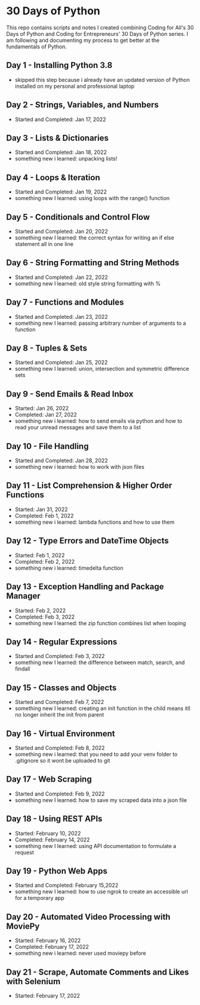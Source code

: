 # 30 Days of Python
This repo contains scripts and notes I created combining Coding for All's 30 Days of Python and Coding for Entrepreneurs' 30 Days of Python series. I am following and documenting my process to get better at the fundamentals of Python.

## Day 1 - Installing Python 3.8
- skipped this step because i already have an updated version of Python installed on my personal and professional laptop

## Day 2 - Strings, Variables, and Numbers
- Started and Completed:  Jan 17, 2022

## Day 3 - Lists & Dictionaries
- Started and Completed: Jan 18, 2022
- something new i learned: unpacking lists!

## Day 4 - Loops & Iteration
- Started and Completed: Jan 19, 2022
- something new I learned: using loops with the range() function

## Day 5 - Conditionals and Control Flow
- Started and Completed: Jan 20, 2022
- something new I learned: the correct syntax for writing an if else statement all in one line

## Day 6 - String Formatting and String Methods
- Started and Completed: Jan 22, 2022
- something new I learned: old style string formatting with %

## Day 7 - Functions and Modules
- Started and Completed: Jan 23, 2022
- something new I learned: passing arbitrary number of arguments to a function

## Day 8 - Tuples & Sets
- Started and Completed: Jan 25, 2022
- something new I learned: union, intersection and symmetric difference sets

## Day 9 - Send Emails & Read Inbox
- Started: Jan 26, 2022
- Completed: Jan 27, 2022
- something new i learned: how to send emails via python and how to read your unread messages and save them to a list

## Day 10 - File Handling
- Started and Completed: Jan 28, 2022
- something new i learned: how to work with json files 

## Day 11 - List Comprehension & Higher Order Functions
- Started: Jan 31, 2022
- Completed: Feb 1, 2022
- something new i learned: lambda functions and how to use them

## Day 12 - Type Errors and DateTime Objects
- Started: Feb 1, 2022
- Completed: Feb 2, 2022
- something new i learned: timedelta function

## Day 13 - Exception Handling and Package Manager
- Started: Feb 2, 2022
- Completed: Feb 3, 2022
- something new I learned: the zip function combines list when looping 

## Day 14 - Regular Expressions
- Started and Completed: Feb 3, 2022
- something new I learned: the difference between match, search, and findall

## Day 15 - Classes and Objects
- Started and Completed: Feb 7, 2022
- something new I learned: creating an init function in the child means itll no longer inherit the init from parent

## Day 16 - Virtual Environment
- Started and Completed: Feb 8, 2022
- something new i learned: that you need to add your venv folder to .gitignore so it wont be uploaded to git

## Day 17 - Web Scraping
- Started and Completed: Feb 9, 2022
- something new I learned: how to save my scraped data into a json file

## Day 18 - Using REST APIs
- Started: February 10, 2022
- Completed: February 14, 2022
- something new I learned: using API documentation to formulate a request

## Day 19 - Python Web Apps
- Started and Completed: February 15,2022
- something new I learned: how to use ngrok to create an accessible url for a temporary app

## Day 20 - Automated Video Processing with MoviePy
- Started: February 16, 2022
- Completed: February 17, 2022
- something new i learned: never used moviepy before

## Day 21 - Scrape, Automate Comments and Likes with Selenium
- Started: February 17, 2022

